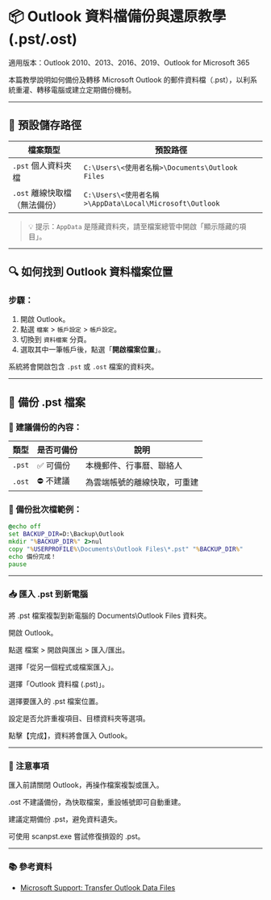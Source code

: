 # 📦 Outlook 資料檔備份與還原教學 (.pst/.ost)

適用版本：Outlook 2010、2013、2016、2019、Outlook for Microsoft 365

本篇教學說明如何備份及轉移 Microsoft Outlook 的郵件資料檔（.pst），以利系統重灌、轉移電腦或建立定期備份機制。

---

## 📍 預設儲存路徑

| 檔案類型 | 預設路徑 |
|----------|-------------------------------|
| `.pst` 個人資料夾檔 | `C:\Users\<使用者名稱>\Documents\Outlook Files` |
| `.ost` 離線快取檔（無法備份） | `C:\Users\<使用者名稱>\AppData\Local\Microsoft\Outlook` |

> 💡 提示：`AppData` 是隱藏資料夾，請至檔案總管中開啟「顯示隱藏的項目」。

---

## 🔍 如何找到 Outlook 資料檔案位置

### 步驟：

1. 開啟 Outlook。
2. 點選 `檔案` > `帳戶設定` > `帳戶設定`。
3. 切換到 `資料檔案` 分頁。
4. 選取其中一筆帳戶後，點選「**開啟檔案位置**」。

系統將會開啟包含 `.pst` 或 `.ost` 檔案的資料夾。

---

## 💾 備份 .pst 檔案

### 🧪 建議備份的內容：

| 類型 | 是否可備份 | 說明 |
|------|------------|------|
| `.pst` | ✅ 可備份 | 本機郵件、行事曆、聯絡人 |
| `.ost` | ⛔ 不建議 | 為雲端帳號的離線快取，可重建 |

### 🔧 備份批次檔範例：

```bat
@echo off
set BACKUP_DIR=D:\Backup\Outlook
mkdir "%BACKUP_DIR%" 2>nul
copy "%USERPROFILE%\Documents\Outlook Files\*.pst" "%BACKUP_DIR%"
echo 備份完成！
pause
```

---

### 📥 匯入 .pst 到新電腦
將 .pst 檔案複製到新電腦的 Documents\Outlook Files 資料夾。

開啟 Outlook。

點選 檔案 > 開啟與匯出 > 匯入/匯出。

選擇「從另一個程式或檔案匯入」。

選擇「Outlook 資料檔 (.pst)」。

選擇要匯入的 .pst 檔案位置。

設定是否允許重複項目、目標資料夾等選項。

點擊【完成】，資料將會匯入 Outlook。

---

### 🛑 注意事項
匯入前請關閉 Outlook，再操作檔案複製或匯入。

.ost 不建議備份，為快取檔案，重設帳號即可自動重建。

建議定期備份 .pst，避免資料遺失。

可使用 scanpst.exe 嘗試修復損毀的 .pst。

---

### 📚 參考資料

- [Microsoft Support: Transfer Outlook Data Files](https://support.microsoft.com/en-us/office/find-and-transfer-outlook-data-files-from-one-computer-to-another-0996ece3-57c6-49bc-977b-0d1892e2aacc)
